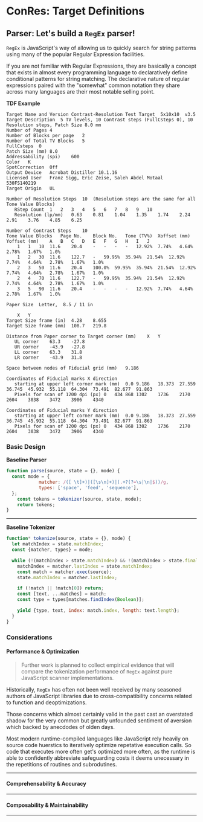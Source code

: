 ﻿# ConRes: Target Definitions

## Parser: Let's build a `RegEx` parser!

`RegEx` is JavaScript's way of allowing us to quickly search for string patterns using many of the popular Regular Expression facilities.

If you are not familiar with Regular Expressions, they are basically a concept that exists in almost every programming language to declaratively define conditional patterns for string matching. The declarative nature of regular expressions paired with the "somewhat" common notation they share across many languages are their most notable selling point.


<figcaption><b>TDF Example</b></figcaption>

```log
Target Name and Version	Contrast-Resolution Test Target  5x10x10  v3.5
Target Description 	5 TV levels, 10 Contrast steps (FullCsteps 0), 10 Resolution steps, Patch Size 8.0 mm
Number of Pages	4
Number of Blocks per page	2
Number of Total TV Blocks	5
FullCsteps 	0
Patch Size (mm)	8.0
Addressability (spi)	600
Color	K
SpotCorrection	Off
Output Device	Acrobat Distiller 10.1.16
Licensed User	Franz Sigg, Eric Zeise, Saleh Abdel Motaal   530FS140219
Target Origin 	UL

Number of Resolution Steps	10	(Resolution steps are the same for all Tone Value Blocks)
   RStep Count	1	2	3	4	5	6	7	8	9	10
   Resolution (lp/mm)	0.63	0.81	1.04	1.35	1.74	2.24	2.91	3.76	4.85	6.25

Number of Contrast Steps	10
Tone Value Blocks	Page No.	Block No.	Tone (TV%)	Xoffset (mm)	Yoffset (mm)	A	B	C	D	E	F	G	H	I	J
	1	1	10	11.6	20.4	-	-	-	-	12.92%	7.74%	4.64%	2.78%	1.67%	1.0%
	1	2	30	11.6	122.7	-	59.95%	35.94%	21.54%	12.92%	7.74%	4.64%	2.78%	1.67%	1.0%
	2	3	50	11.6	20.4	100.0%	59.95%	35.94%	21.54%	12.92%	7.74%	4.64%	2.78%	1.67%	1.0%
	2	4	70	11.6	122.7	-	59.95%	35.94%	21.54%	12.92%	7.74%	4.64%	2.78%	1.67%	1.0%
	3	5	90	11.6	20.4	-	-	-	-	12.92%	7.74%	4.64%	2.78%	1.67%	1.0%

Paper Size	Letter,  8.5 / 11 in

	X	Y
Target Size frame (in)	4.28	8.655
Target Size frame (mm)	108.7	219.8

Distance from Paper corner to Target corner (mm)	X	Y
   UL corner 	63.3	-27.8
   UR corner 	-43.9	-27.8
   LL corner 	63.3	31.8
   LR corner 	-43.9	31.8

Space between nodes of Fiducial grid (mm)	9.186

Coordinates of Fiducial marks X direction
   starting at upper left corner mark (mm)	0.0	9.186	18.373	27.559	36.745	45.932	55.118	64.304	73.491	82.677	91.863
   Pixels for scan of 1200 dpi (px)	0	434	868	1302	1736	2170	2604	3038	3472	3906	4340

Coordinates of Fiducial marks Y direction
   starting at upper left corner mark (mm)	0.0	9.186	18.373	27.559	36.745	45.932	55.118	64.304	73.491	82.677	91.863
   Pixels for scan of 1200 dpi (px)	0	434	868	1302	1736	2170	2604	3038	3472	3906	4340
```

### Basic Design

<figcaption><b>Baseline Parser</b></figcaption>

```js
function parse(source, state = {}, mode) {
  const mode = {
			matcher: /([ \t]+)|([\s\n]+)|(.+?(?=\s|\n|$))/g,
			types: ['space', 'feed', 'sequence'],
  };
	const tokens = tokenizer(source, state, mode);
	return tokens;
}
```

---

<figcaption><b>Baseline Tokenizer</b></figcaption>

```js
function* tokenize(source, state = {}, mode) {
  let matchIndex = state.matchIndex;
  const {matcher, types} = mode;

  while (!(matchIndex > state.matchIndex) && !(matchIndex > state.finalIndex)) {
    matchIndex = matcher.lastIndex = state.matchIndex;
    const match = matcher.exec(source);
    state.matchIndex = matcher.lastIndex;

    if (!match || !match[0]) return;
    const [text, ...matches] = match;
    const type = types[matches.findIndex(Boolean)];

    yield {type, text, index: match.index, length: text.length};
  }
}
```

### Considerations

#### Performance & Optimization

<blockquote float-right>

Further work is planned to collect empirical evidence that will compare the tokenization performance of `RegEx` against pure JavaScript scanner implementations.

</blockquote>

Historically, `RegEx` has often not been well received by many seasoned authors of JavaScript libraries due to cross-compatibility concerns related to function and deoptimizations.

Those concerns which almost certainly valid in the past cast an overstated shadow for the very common but greatly unfounded sentiment of aversion which backed by anecdodes of olden days.

Most modern runtime-compiled languages like JavaScript rely heavily on source code huerstics to iteratively optimize repetative execution calls. So code that executes more often get's optimized more often, as the runtime is able to confidently abbreviate safeguarding costs it deems unecessary in the repetitions of routines and subrodutines.

<hr clear-both/>

#### Comprehensability & Accuracy

<hr clear-both/>

#### Composability & Maintainability

<hr clear-both/>

<style src="styles.css"></style>
